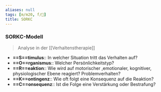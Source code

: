 ```yaml
---
aliases: null
tags: [m/m20, f/💭]
title: SORKC
---
```

### SORKC-Modell
> Analyse in der [[Verhaltenstherapie]]
- **==S==timulus**:: In welcher Situation tritt das Verhalten auf?
- **==O==rganismus**:: Welcher Persönlichkeitstyp?
- **==R==eaktion**:: Wie wird auf motorischer ,emotionaler, kognitiver, physiologischer Ebene reagiert? Problemverhalten?
- **==K==ontingenz**:: Wie oft folgt eine Konsequenz auf die Reaktion?
- **==C==onsequenz**:: Ist die Folge eine Verstärkung oder Bestrafung?